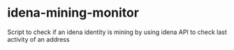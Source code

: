 # idena-mining-monitor
Script to check if an idena identity is mining by using idena API to check last activity of an address
